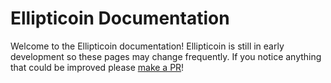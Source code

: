# Ellipticoin Documentation

Welcome to the Ellipticoin documentation! Ellipticoin is still in early
development so these pages may change frequently. If you notice
anything that could be improved please [make a PR](https://github.com/ellipticoin/ellipticoin-docs)!
